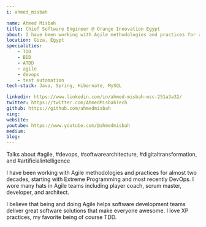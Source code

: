 ```yaml
---
i: ahmed_misbah

name: Ahmed Misbah
title: Chief Software Engineer @ Orange Innovation Egypt
about: I have been working with Agile methodologies and practices for almost two decades, starting with Extreme Programming and most recently DevOps. 
location: Giza, Egypt
specialities:
    - TDD
    - BDD
    - ATDD
    - agile
    - devops
    - test automation
tech-stack: Java, Spring, Hibernate, MySQL

linkedin: https://www.linkedin.com/in/ahmed-misbah-msc-251a3a32/ 
twitter: https://twitter.com/AhmedMisbahTech
github: https://github.com/ahmedmisbah
xing: 
website: 
youtube: https://www.youtube.com/@ahmedmisbah 
medium: 
blog: 
---
```


Talks about #agile, #devops, #softwarearchitecture, #digitaltransformation, and #artificialintelligence



I have been working with Agile methodologies and practices for almost two decades, starting with Extreme Programming and most recently DevOps. I wore many hats in Agile teams including player coach, scrum master, developer, and architect. 

I believe that being and doing Agile helps software development teams deliver great software solutions that make everyone awesome. I love XP practices, my favorite being of course TDD.
